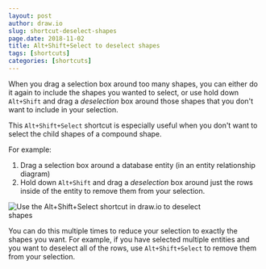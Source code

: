 ```yaml
---
layout: post
author: draw.io
slug: shortcut-deselect-shapes
page.date: 2018-11-02
title: Alt+Shift+Select to deselect shapes
tags: [shortcuts]
categories: [shortcuts]
---
```


When you drag a selection box around too many shapes, you can either do it again to include the shapes you wanted to select, or use hold down ``Alt+Shift`` and drag a _deselection_ box around those shapes that you don't want to include in your selection.

This ``Alt+Shift+Select`` shortcut is especially useful when you don't want to select the child shapes of a compound shape.

For example:

1. Drag a selection box around a database entity (in an entity relationship diagram)
2. Hold down ``Alt+Shift`` and drag a _deselection_ box around just the rows inside of the entity to remove them from your selection.

<img src="/assets/img/blog/shortcut-alt-shift-select.gif" style="width=100%;max-width:400px;height:auto;" alt="Use the Alt+Shift+Select shortcut in draw.io to deselect shapes">

You can do this multiple times to reduce your selection to exactly the shapes you want. For example, if you have selected multiple entities and you want to deselect all of the rows, use ``Alt+Shift+Select`` to remove them from your selection.
